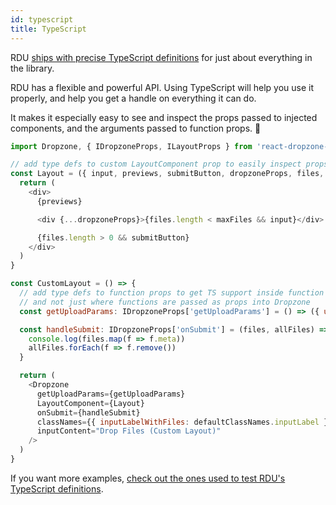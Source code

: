```yaml
---
id: typescript
title: TypeScript
---
```



RDU [ships with precise TypeScript definitions](https://github.com/fortana-co/react-dropzone-uploader/blob/master/src/Dropzone.tsx) for just about everything in the library.

RDU has a flexible and powerful API. Using TypeScript will help you use it properly, and help you get a handle on everything it can do.

It makes it especially easy to see and inspect the props passed to injected components, and the arguments passed to function props. 🚀

~~~js
import Dropzone, { IDropzoneProps, ILayoutProps } from 'react-dropzone-uploader'

// add type defs to custom LayoutComponent prop to easily inspect props passed to injected components
const Layout = ({ input, previews, submitButton, dropzoneProps, files, extra: { maxFiles } }: ILayoutProps) => {
  return (
    <div>
      {previews}

      <div {...dropzoneProps}>{files.length < maxFiles && input}</div>

      {files.length > 0 && submitButton}
    </div>
  )
}

const CustomLayout = () => {
  // add type defs to function props to get TS support inside function bodies,
  // and not just where functions are passed as props into Dropzone
  const getUploadParams: IDropzoneProps['getUploadParams'] = () => ({ url: 'https://httpbin.org/post' })

  const handleSubmit: IDropzoneProps['onSubmit'] = (files, allFiles) => {
    console.log(files.map(f => f.meta))
    allFiles.forEach(f => f.remove())
  }

  return (
    <Dropzone
      getUploadParams={getUploadParams}
      LayoutComponent={Layout}
      onSubmit={handleSubmit}
      classNames={{ inputLabelWithFiles: defaultClassNames.inputLabel }}
      inputContent="Drop Files (Custom Layout)"
    />
  )
}
~~~

If you want more examples, [check out the ones used to test RDU's TypeScript definitions](https://github.com/fortana-co/react-dropzone-uploader/blob/master/examples/src/index.tsx).
